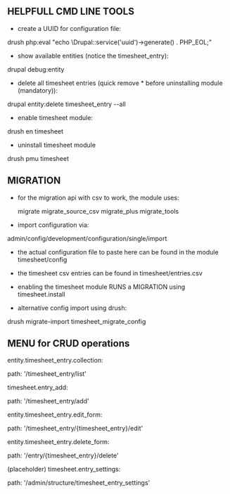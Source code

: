 HELPFULL CMD LINE TOOLS
-----------------------
- create a UUID for configuration file:

drush php:eval "echo \Drupal::service('uuid')->generate() . PHP_EOL;"

- show available entities (notice the timesheet_entry):

drupal debug:entity

- delete all timesheet entries (quick remove * before uninstalling module (mandatory)):

drupal entity:delete timesheet_entry --all

- enable timesheet module:

drush en timesheet

- uninstall timesheet module

drush pmu timesheet

MIGRATION
----------
- for the migration api with csv to work, the module uses:
  
  migrate
  migrate_source_csv
  migrate_plus
  migrate_tools

- import configuration via:

admin/config/development/configuration/single/import

- the actual configuration file to paste here can be found in the module timesheet/config
- the timesheet csv entries can be found in timesheet/entries.csv

- enabling the timesheet module RUNS a MIGRATION using timesheet.install 
 
- alternative config import using drush:

drush migrate-import timesheet_migrate_config

MENU for CRUD operations
------------------------
entity.timesheet_entry.collection:

  path: '/timesheet_entry/list'
  

timesheet.entry_add:

  path: '/timesheet_entry/add'
  

entity.timesheet_entry.edit_form:

  path: '/timesheet_entry/{timesheet_entry}/edit'
  

entity.timesheet_entry.delete_form:

  path: '/entry/{timesheet_entry}/delete'
  

(placeholder)
timesheet.entry_settings:

  path: '/admin/structure/timesheet_entry_settings'








